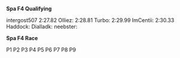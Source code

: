 **Spa F4 Qualifying**

intergost507 2:27.82
Olliez: 2:28.81
Turbo: 2:29.99
ImCentii: 2:30.33
Haddock:
Dialladk:
neebster:




**Spa F4 Race**

P1
P2
P3
P4
P5
P6
P7
P8
P9
